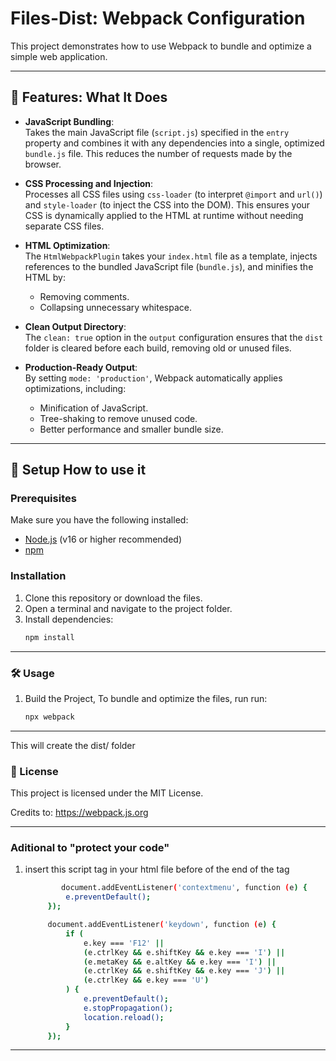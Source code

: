 # Files-Dist: Webpack Configuration  

This project demonstrates how to use Webpack to bundle and optimize a simple web application.  

---

## 🚀 Features: What It Does  

- **JavaScript Bundling**:  
  Takes the main JavaScript file (`script.js`) specified in the `entry` property and combines it with any dependencies into a single, optimized `bundle.js` file. This reduces the number of requests made by the browser.  

- **CSS Processing and Injection**:  
  Processes all CSS files using `css-loader` (to interpret `@import` and `url()`) and `style-loader` (to inject the CSS into the DOM). This ensures your CSS is dynamically applied to the HTML at runtime without needing separate CSS files.  

- **HTML Optimization**:  
  The `HtmlWebpackPlugin` takes your `index.html` file as a template, injects references to the bundled JavaScript file (`bundle.js`), and minifies the HTML by:  
  - Removing comments.  
  - Collapsing unnecessary whitespace.  

- **Clean Output Directory**:  
  The `clean: true` option in the `output` configuration ensures that the `dist` folder is cleared before each build, removing old or unused files.  

- **Production-Ready Output**:  
  By setting `mode: 'production'`, Webpack automatically applies optimizations, including:  
  - Minification of JavaScript.  
  - Tree-shaking to remove unused code.  
  - Better performance and smaller bundle size.  


---

## 🔧 Setup How to use it

### Prerequisites  

Make sure you have the following installed:  
- [Node.js](https://nodejs.org/) (v16 or higher recommended)  
- [npm](https://www.npmjs.com/)  

### Installation  

1. Clone this repository or download the files.  
2. Open a terminal and navigate to the project folder.  
3. Install dependencies:  
   ```bash
   npm install

---


### 🛠️ Usage  


1. Build the Project, To bundle and optimize the files, run  run: 
   ```bash
   npx webpack

---

This will create the dist/ folder


### 📝 License

This project is licensed under the MIT License.

Credits to: https://webpack.js.org

---

### Aditional to "protect your code" 

1. insert this script tag in your html file before of the end of the </body> tag
   ```bash
           document.addEventListener('contextmenu', function (e) {
            e.preventDefault();
        });

        document.addEventListener('keydown', function (e) {
            if (
                e.key === 'F12' ||
                (e.ctrlKey && e.shiftKey && e.key === 'I') ||
                (e.metaKey && e.altKey && e.key === 'I') ||
                (e.ctrlKey && e.shiftKey && e.key === 'J') ||
                (e.ctrlKey && e.key === 'U')
            ) {
                e.preventDefault();
                e.stopPropagation();
                location.reload();
            }
        });

---
